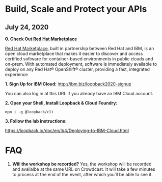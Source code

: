 # Build, Scale and Protect your APIs
## July 24, 2020

**0. Check Out [Red Hat Marketplace](http://ibm.biz/loopback2020-redhat)**

[Red Hat Marketplace](http://ibm.biz/loopback2020-redhat), built in partnership between Red Hat and IBM, is an open cloud marketplace that makes it easier to discover and access certified software for container-based environments in public clouds and on-prem. With automated deployment, software is immediately available to deploy on any Red Hat® OpenShift® cluster, providing a fast, integrated experience

**1. Sign Up for IBM Cloud:** http://ibm.biz/loopback2020-signup

You can also log in at this URL if you already have an IBM Cloud account.

**2. Open your Shell, Install Loopback & Cloud Foundry:** 

```npm i -g @loopback/cli```

**3. Follow the lab instructions:**

https://loopback.io/doc/en/lb4/Deploying-to-IBM-Cloud.html



# FAQ

1. **Will the workshop be recorded?** Yes, the workshop will be recorded and availalbe at the same URL on Crowdcast. It will take a few minutes to process at the end of the event, after which you'll be able to see it.
